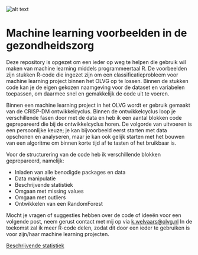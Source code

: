 ![alt text](https://dazeinfo.com/wp-content/uploads/2019/11/Ai-in-healthcare.jpg)

# Machine learning voorbeelden in de gezondheidszorg
Deze repository is opgezet om een ieder op weg te helpen die gebruik wil maken van machine learning middels programmeertaal R. De voorbeelden zijn stukken R-code die ingezet zijn om een classificatieprobleem voor machine learning project binnen het OLVG op te lossen. Binnen de stukken code kan je de eigen gekozen naamgeving voor de dataset en variabelen toepassen, om daarmee snel en gemakkelijk de code uit te voeren.

Binnen een machine learning project in het OLVG wordt er gebruik gemaakt van de CRISP-DM ontwikkelcyclus. Binnen de ontwikkelcyclus loop je verschillende fasen door met de data en heb ik een aantal blokken code geprepareerd die bij de ontwikkelcyclus horen. De volgorde van uitvoeren is een persoonlijke keuze; je kan bijvoorbeeld eerst starten met data opschonen en analyseren, maar je kan ook gelijk starten met het bouwen van een algoritme om binnen korte tijd af te tasten of het bruikbaar is.

Voor de structurering van de code heb ik verschillende blokken geprepareerd, namelijk:
- Inladen van alle benodigde packages en data
- Data manipulatie
- Beschrijvende statistiek
- Omgaan met missing values
- Omgaan met outliers
- Ontwikkelen van een RandomForest

Mocht je vragen of suggesties hebben over de code of  ideeën voor een volgende post, neem gerust contact met mij op via k.welvaars@olvg.nl
In de toekomst zal ik meer R-code delen, zodat dit door een ieder te gebruiken is voor zijn/haar machine learning projecten.


[Beschrijvende statistiek](https://github.com/koenwelvaars/machine-learning-voorbeelden/blob/master/Beschrijvende%20statistiek)
